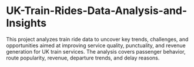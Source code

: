 # UK-Train-Rides-Data-Analysis-and-Insights
This project analyzes train ride data to uncover key trends, challenges, and opportunities aimed at improving service quality, punctuality, and revenue generation for UK train services. The analysis covers passenger behavior, route popularity, revenue, departure trends, and delay reasons.
